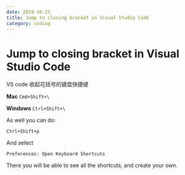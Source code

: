 ```yaml
---
date: 2019-10-21
title: Jump to closing bracket in Visual Studio Code
category: coding
---
```

# Jump to closing bracket in Visual Studio Code

VS code 收起花括号的键盘快捷键

**Mac** `Cmd+Shift+\`

**Windows** `Ctrl+Shift+\`

As well you can do:

`Ctrl+Shift+p`

And select

`Preferences: Open Keyboard Shortcuts`

There you will be able to see all the shortcuts, and create your own.
